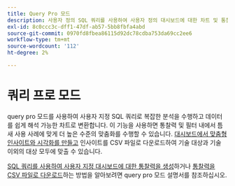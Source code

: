 ```yaml
---
title: Query Pro 모드
description: 사용자 정의 SQL 쿼리를 사용하여 사용자 정의 대시보드에 대한 차트 및 통찰력을 생성합니다.
exl-id: 8c0ccc3c-dff1-47df-ab57-5bb8fbfa4abd
source-git-commit: 0970fd8fbea86115d92dc78cdba753da69cc2ee6
workflow-type: tm+mt
source-wordcount: '112'
ht-degree: 2%

---
```


# 쿼리 프로 모드

query pro 모드를 사용하여 사용자 지정 SQL 쿼리로 복잡한 분석을 수행하고 데이터를 쉽게 해석 가능한 차트로 변환합니다. 이 기능을 사용하면 통찰력 및 필터 내에서 틈새 사용 사례에 맞게 더 높은 수준의 맞춤화를 수행할 수 있습니다. [대시보드에서 맞춤형 인사이트와 시각화를 만들고](../../../dashboards/data-distiller/sql-insights/overview.md) 인사이트를 CSV 파일로 다운로드하여 기술 대상과 기술 이외의 대상 모두에 맞출 수 있습니다.

[SQL 쿼리를 사용하여 사용자 지정 대시보드에 대한 통찰력을 생성](../../../dashboards/data-distiller/query-pro-mode/overview.md)하거나 [통찰력을 CSV 파일로 다운로드](../../../dashboards/data-distiller/query-pro-mode/view-more.md#download-csv)하는 방법을 알아보려면 query pro 모드 설명서를 참조하십시오.
